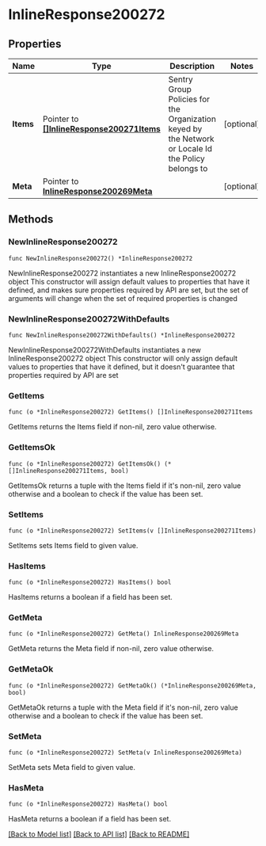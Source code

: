 # InlineResponse200272

## Properties

Name | Type | Description | Notes
------------ | ------------- | ------------- | -------------
**Items** | Pointer to [**[]InlineResponse200271Items**](InlineResponse200271Items.md) | Sentry Group Policies for the Organization keyed by the Network or Locale Id the Policy belongs to | [optional] 
**Meta** | Pointer to [**InlineResponse200269Meta**](InlineResponse200269Meta.md) |  | [optional] 

## Methods

### NewInlineResponse200272

`func NewInlineResponse200272() *InlineResponse200272`

NewInlineResponse200272 instantiates a new InlineResponse200272 object
This constructor will assign default values to properties that have it defined,
and makes sure properties required by API are set, but the set of arguments
will change when the set of required properties is changed

### NewInlineResponse200272WithDefaults

`func NewInlineResponse200272WithDefaults() *InlineResponse200272`

NewInlineResponse200272WithDefaults instantiates a new InlineResponse200272 object
This constructor will only assign default values to properties that have it defined,
but it doesn't guarantee that properties required by API are set

### GetItems

`func (o *InlineResponse200272) GetItems() []InlineResponse200271Items`

GetItems returns the Items field if non-nil, zero value otherwise.

### GetItemsOk

`func (o *InlineResponse200272) GetItemsOk() (*[]InlineResponse200271Items, bool)`

GetItemsOk returns a tuple with the Items field if it's non-nil, zero value otherwise
and a boolean to check if the value has been set.

### SetItems

`func (o *InlineResponse200272) SetItems(v []InlineResponse200271Items)`

SetItems sets Items field to given value.

### HasItems

`func (o *InlineResponse200272) HasItems() bool`

HasItems returns a boolean if a field has been set.

### GetMeta

`func (o *InlineResponse200272) GetMeta() InlineResponse200269Meta`

GetMeta returns the Meta field if non-nil, zero value otherwise.

### GetMetaOk

`func (o *InlineResponse200272) GetMetaOk() (*InlineResponse200269Meta, bool)`

GetMetaOk returns a tuple with the Meta field if it's non-nil, zero value otherwise
and a boolean to check if the value has been set.

### SetMeta

`func (o *InlineResponse200272) SetMeta(v InlineResponse200269Meta)`

SetMeta sets Meta field to given value.

### HasMeta

`func (o *InlineResponse200272) HasMeta() bool`

HasMeta returns a boolean if a field has been set.


[[Back to Model list]](../README.md#documentation-for-models) [[Back to API list]](../README.md#documentation-for-api-endpoints) [[Back to README]](../README.md)


